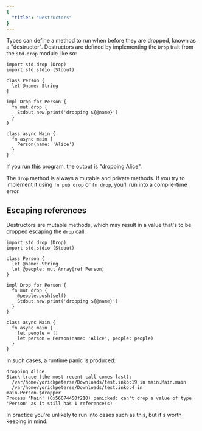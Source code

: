 ```yaml
---
{
  "title": "Destructors"
}
---
```


Types can define a method to run when before they are dropped, known as a
"destructor". Destructors are defined by implementing the `Drop` trait from the
`std.drop` module like so:

```inko
import std.drop (Drop)
import std.stdio (Stdout)

class Person {
  let @name: String
}

impl Drop for Person {
  fn mut drop {
    Stdout.new.print('dropping ${@name}')
  }
}

class async Main {
  fn async main {
    Person(name: 'Alice')
  }
}
```

If you run this program, the output is "dropping Alice".

The `drop` method is always a mutable and private methods. If you try to
implement it using `fn pub drop` or `fn drop`, you'll run into a compile-time
error.

## Escaping references

Destructors are mutable methods, which may result in a value that's to be
dropped escaping the `drop` call:

```inko
import std.drop (Drop)
import std.stdio (Stdout)

class Person {
  let @name: String
  let @people: mut Array[ref Person]
}

impl Drop for Person {
  fn mut drop {
    @people.push(self)
    Stdout.new.print('dropping ${@name}')
  }
}

class async Main {
  fn async main {
    let people = []
    let person = Person(name: 'Alice', people: people)
  }
}
```

In such cases, a runtime panic is produced:

```
dropping Alice
Stack trace (the most recent call comes last):
  /var/home/yorickpeterse/Downloads/test.inko:19 in main.Main.main
  /var/home/yorickpeterse/Downloads/test.inko:4 in main.Person.$dropper
Process 'Main' (0x56074450f210) panicked: can't drop a value of type 'Person' as it still has 1 reference(s)
```

In practice you're unlikely to run into cases such as this, but it's worth
keeping in mind.
